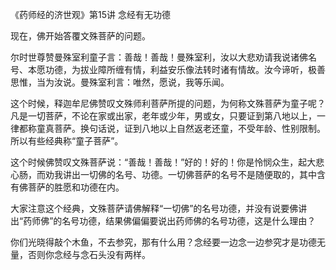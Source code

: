 
《药师经的济世观》第15讲 念经有无功德

现在，佛开始答覆文殊菩萨的问题。

尔时世尊赞曼殊室利童子言：善哉！善哉！曼殊室利，汝以大悲劝请我说诸佛名号、本愿功德，为拔业障所缠有情，利益安乐像法转时诸有情故。汝今谛听，极善思惟，当为汝说。曼殊室利言：唯然，愿说，我等乐闻。

这个时候，释迦牟尼佛赞叹文殊师利菩萨所提的问题，为何称文殊菩萨为童子呢？凡是一切菩萨，不论在家或出家，老年或少年，男或女，只要证到第八地以上，一律都称童真菩萨。换句话说，证到八地以上自然返老还童，不受年龄、性别限制。所以有些经典称“童子菩萨”。

这个时候佛赞叹文殊菩萨说：“善哉！善哉！”好的！好的！你是怜悯众生，起大悲心肠，而劝我讲出一切佛的名号、功德。一切佛菩萨的名号不是随便取的，其中含有佛菩萨的胜愿和功德在内。

大家注意这个经典，文殊菩萨请佛解释“一切佛”的名号功德，并没有说要佛讲出“药师佛”的名号功德，结果佛偏偏要说出药师佛的名号功德，这是什么理由？

你们光晓得敲个木鱼，不去参究，那有什么用？念经要一边念一边参究才是功德无量，否则你念经与念石头没有两样。